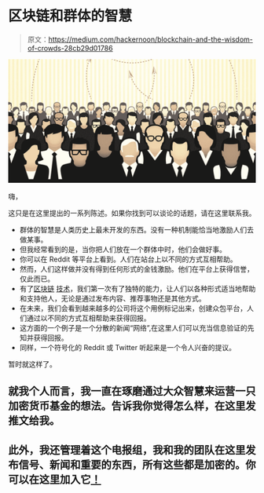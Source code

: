 # 区块链和群体的智慧

> 原文：<https://medium.com/hackernoon/blockchain-and-the-wisdom-of-crowds-28cb29d01786>

![](img/0bdc605f6ca3518a5308dbdda2880955.png)

嗨，

这只是在这里提出的一系列陈述。如果你找到可以谈论的话题，请在这里联系我。

*   群体的智慧是人类历史上最未开发的东西。没有一种机制能恰当地激励人们去做某事。
*   但我经常看到的是，当你把人们放在一个群体中时，他们会做好事。
*   你可以在 Reddit 等平台上看到。人们在站台上以不同的方式互相帮助。
*   然而，人们这样做并没有得到任何形式的金钱激励。他们在平台上获得信誉，仅此而已。
*   有了[区块链](https://hackernoon.com/tagged/blockchain) [技术](https://hackernoon.com/tagged/technology)，我们第一次有了独特的能力，让人们以各种形式适当地帮助和支持他人，无论是通过发布内容、推荐事物还是其他方式。
*   在未来，我们会看到越来越多的公司将这个用例标记出来，创建众包平台，人们通过以不同的方式互相帮助来获得回报。
*   这方面的一个例子是一个分散的新闻“网络”,在这里人们可以充当信息验证的先知并获得回报。
*   同样，一个符号化的 Reddit 或 Twitter 听起来是一个令人兴奋的提议。

暂时就这样了。

## 就我个人而言，我一直在琢磨通过大众智慧来运营一只加密货币基金的想法。告诉我你觉得怎么样，在这里发推文给我。

## 此外，我还管理着这个电报组，我和我的团队在这里发布信号、新闻和重要的东西，所有这些都是加密的。你可以在这里加入它[！](http://www.t.me/cointarot)